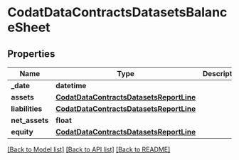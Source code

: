 # CodatDataContractsDatasetsBalanceSheet

## Properties
Name | Type | Description | Notes
------------ | ------------- | ------------- | -------------
**_date** | **datetime** |  | [optional] 
**assets** | [**CodatDataContractsDatasetsReportLine**](CodatDataContractsDatasetsReportLine.md) |  | [optional] 
**liabilities** | [**CodatDataContractsDatasetsReportLine**](CodatDataContractsDatasetsReportLine.md) |  | [optional] 
**net_assets** | **float** |  | 
**equity** | [**CodatDataContractsDatasetsReportLine**](CodatDataContractsDatasetsReportLine.md) |  | [optional] 

[[Back to Model list]](../README.md#documentation-for-models) [[Back to API list]](../README.md#documentation-for-api-endpoints) [[Back to README]](../README.md)


